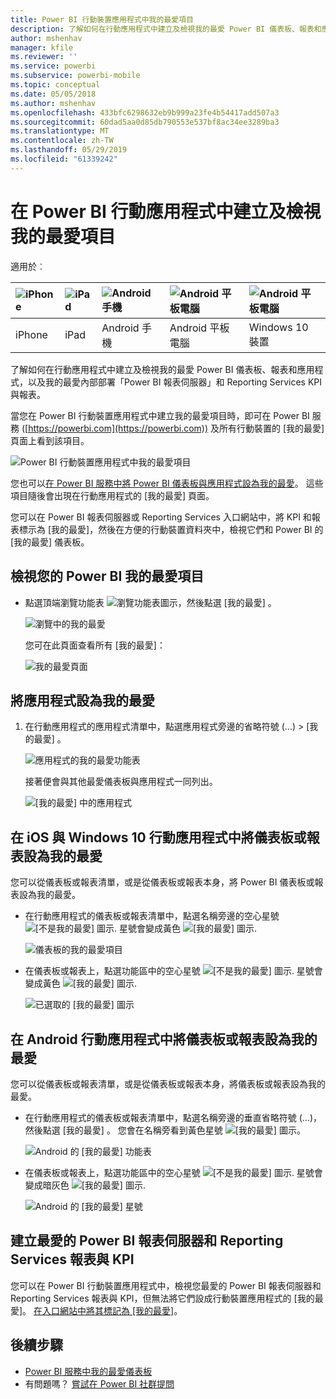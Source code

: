 ```yaml
---
title: Power BI 行動裝置應用程式中我的最愛項目
description: 了解如何在行動應用程式中建立及檢視我的最愛 Power BI 儀表板、報表和應用程式，以及「Power BI 報表伺服器」和 Reporting Services 報表與 KPI。
author: mshenhav
manager: kfile
ms.reviewer: ''
ms.service: powerbi
ms.subservice: powerbi-mobile
ms.topic: conceptual
ms.date: 05/05/2018
ms.author: mshenhav
ms.openlocfilehash: 433bfc6298632eb9b999a23fe4b54417add507a3
ms.sourcegitcommit: 60dad5aa0d85db790553e537bf8ac34ee3289ba3
ms.translationtype: MT
ms.contentlocale: zh-TW
ms.lasthandoff: 05/29/2019
ms.locfileid: "61339242"
---
```

# <a name="make-and-view-favorites-in-the-power-bi-mobile-apps"></a>在 Power BI 行動應用程式中建立及檢視我的最愛項目
適用於︰

| ![iPhone](./media/mobile-apps-favorites/iphone-logo-50-px.png) | ![iPad](./media/mobile-apps-favorites/ipad-logo-50-px.png) | ![Android 手機](./media/mobile-apps-favorites/android-phone-logo-50-px.png) | ![Android 平板電腦](./media/mobile-apps-favorites/android-tablet-logo-50-px.png) | ![Android 平板電腦](./media/mobile-apps-favorites/win-10-logo-50-px.png) |
|:--- |:--- |:--- |:--- |:--- |
| iPhone |iPad |Android 手機 |Android 平板電腦 |Windows 10 裝置 |

了解如何在行動應用程式中建立及檢視我的最愛 Power BI 儀表板、報表和應用程式，以及我的最愛內部部署「Power BI 報表伺服器」和 Reporting Services KPI 與報表。

當您在 Power BI 行動裝置應用程式中建立我的最愛項目時，即可在 Power BI 服務 ([https://powerbi.com](https://powerbi.com)) 及所有行動裝置的 [我的最愛] 頁面上看到該項目。 

![Power BI 行動裝置應用程式中我的最愛項目](./media/mobile-apps-favorites/power-bi-android-favorites-reports.png)


您也可以[在 Power BI 服務中將 Power BI 儀表板與應用程式設為我的最愛](../end-user-favorite.md)。 這些項目隨後會出現在行動應用程式的 [我的最愛] 頁面。

您可以在 Power BI 報表伺服器或 Reporting Services 入口網站中，將 KPI 和報表標示為 [我的最愛]，然後在方便的行動裝置資料夾中，檢視它們和 Power BI 的 [我的最愛] 儀表板。

## <a name="view-your-power-bi-favorites"></a>檢視您的 Power BI 我的最愛項目
* 點選頂端瀏覽功能表 ![瀏覽功能表圖示](./media/mobile-apps-favorites/power-bi-iphone-global-nav-button.png)，然後點選 [我的最愛]  。
  
  ![瀏覽中的我的最愛](./media/mobile-apps-favorites/power-bi-ipad-faves-pbi-report-server.png)
  
  您可在此頁面查看所有 [我的最愛]：
  
  ![我的最愛頁面](./media/mobile-apps-favorites/power-bi-ipad-favorites.png)

## <a name="make-an-app-a-favorite"></a>將應用程式設為我的最愛
1. 在行動應用程式的應用程式清單中，點選應用程式旁邊的省略符號 (...) > [我的最愛]  。
   
    ![應用程式的我的最愛功能表](./media/mobile-apps-favorites/power-bi-android-favorite-app-ellipsis.png)
   
    接著便會與其他最愛儀表板與應用程式一同列出。
   
    ![[我的最愛] 中的應用程式](./media/mobile-apps-favorites/power-bi-android-favorite-apps.png)

## <a name="make-a-dashboard-or-report-a-favorite-in-the-ios-and-windows-10-mobile-apps"></a>在 iOS 與 Windows 10 行動應用程式中將儀表板或報表設為我的最愛
您可以從儀表板或報表清單，或是從儀表板或報表本身，將 Power BI 儀表板或報表設為我的最愛。

* 在行動應用程式的儀表板或報表清單中，點選名稱旁邊的空心星號 ![[不是我的最愛] 圖示](./././media/mobile-apps-favorites/power-bi-mobile-not-favorite-icon.png). 星號會變成黃色 ![[我的最愛] 圖示](./././media/mobile-apps-favorites/power-bi-mobile-yes-favorite-icon.png).
  
    ![儀表板的我的最愛項目](./media/mobile-apps-favorites/power-bi-mobile-make-dashboard-favorite.png)
* 在儀表板或報表上，點選功能區中的空心星號 ![[不是我的最愛] 圖示](./././media/mobile-apps-favorites/power-bi-mobile-not-favorite-icon.png). 星號會變成黃色 ![[我的最愛] 圖示](./././media/mobile-apps-favorites/power-bi-mobile-yes-favorite-icon.png).
  
    ![已選取的 [我的最愛] 圖示](./media/mobile-apps-favorites/power-bi-mobile-favorite-selected.png)

## <a name="make-a-dashboard-or-report-a-favorite-in-the-android-mobile-apps"></a>在 Android 行動應用程式中將儀表板或報表設為我的最愛
您可以從儀表板或報表清單，或是從儀表板或報表本身，將儀表板或報表設為我的最愛。

* 在行動應用程式的儀表板或報表清單中，點選名稱旁邊的垂直省略符號 (...)，然後點選 [我的最愛]  。 您會在名稱旁看到黃色星號 ![[我的最愛] 圖示](./././media/mobile-apps-favorites/power-bi-mobile-yes-favorite-icon.png)。
  
    ![Android 的 [我的最愛] 功能表](./media/mobile-apps-favorites/power-bi-android-make-favorite.png)
* 在儀表板或報表上，點選功能區中的空心星號 ![[不是我的最愛] 圖示](./././media/mobile-apps-favorites/power-bi-mobile-not-favorite-icon.png). 星號會變成暗灰色 ![[我的最愛] 圖示](./media/mobile-apps-favorites/power-bi-android-favorite-icon.png).
  
    ![Android 的 [我的最愛] 星號](./media/mobile-apps-favorites/power-bi-android-favorite-in-dashboard.png)

## <a name="make-favorite-power-bi-report-server-and-reporting-services-reports-and-kpis"></a>建立最愛的 Power BI 報表伺服器和 Reporting Services 報表與 KPI
您可以在 Power BI 行動裝置應用程式中，檢視您最愛的 Power BI 報表伺服器和 Reporting Services 報表與 KPI，但無法將它們設成行動裝置應用程式的 [我的最愛]。 [在入口網站中將其標記為 [我的最愛]](../../report-server/tutorial-explore-report-server-web-portal.md#tag-your-favorites)。 

## <a name="next-steps"></a>後續步驟
* [Power BI 服務中我的最愛儀表板](../end-user-favorite.md) 
* 有問題嗎？ [嘗試在 Power BI 社群提問](http://community.powerbi.com/)

